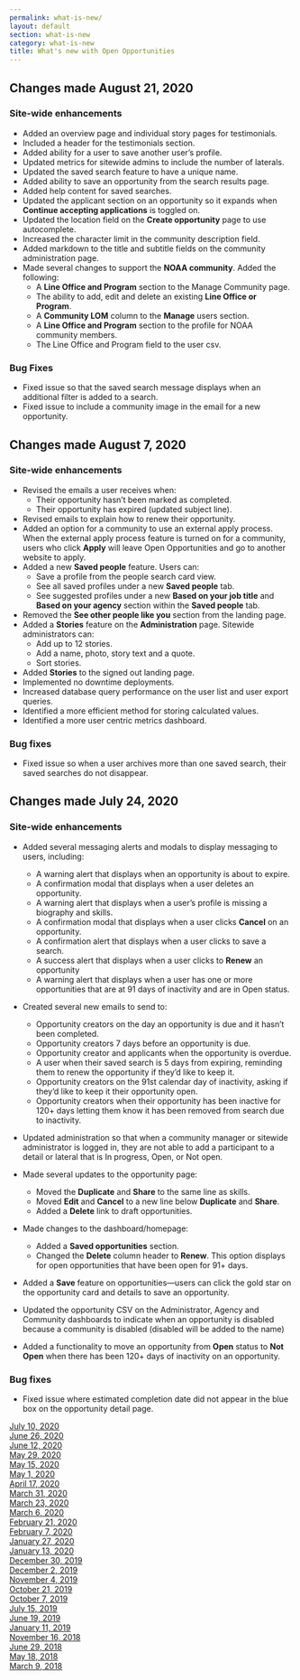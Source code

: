 ```yaml
---
permalink: what-is-new/
layout: default
section: what-is-new
category: what-is-new
title: What's new with Open Opportunities
---
```


## Changes made August 21, 2020
### Site-wide enhancements

* Added an overview page and individual story pages for testimonials.
* Included a header for the testimonials section.
* Added ability for a user to save another user’s profile.
* Updated metrics for sitewide admins to include the number of laterals.
* Updated the saved search feature to have a unique name.
* Added ability to save an opportunity from the search results page.
* Added help content for saved searches.
* Updated the applicant section on an opportunity so it expands when **Continue accepting applications** is toggled on.
* Updated the location field on the **Create opportunity** page to use autocomplete.
* Increased the character limit in the community description field.
* Added markdown to the title and subtitle fields on the community administration page. 
* Made several changes to support the **NOAA community**.  Added the following:
  * A **Line Office and Program** section to the Manage Community page.
  * The ability to add, edit and delete an existing **Line Office or Program**.
  * A **Community LOM** column to the **Manage** users section.
  * A **Line Office and Program** section to the profile for NOAA community members.
  * The Line Office and Program field to the user csv.
  
### Bug Fixes

* Fixed issue so that the saved search message displays when an additional filter is added to a search.
* Fixed issue  to include a community image in the email for a new opportunity.

## Changes made August 7, 2020
### Site-wide enhancements

* Revised the emails a user receives when:
  * Their opportunity hasn’t been marked as completed. 
  * Their opportunity has expired (updated subject line).
* Revised emails to explain how to renew their opportunity.
* Added an option for a community to use an external apply process. When the external apply process feature is turned on for a community, users who click **Apply** will leave Open Opportunities and go to another website to apply.
* Added a new **Saved people** feature. Users can:
  * Save a profile from the people search card view.
  * See all saved profiles under a new **Saved people** tab.
  * See suggested profiles under a new **Based on your job title** and **Based on your agency** section within the **Saved people** tab.
* Removed the **See other people like you** section from the landing page.
* Added a **Stories** feature on the **Administration** page. Sitewide administrators can:
  * Add up to 12 stories.
  * Add a name, photo, story text and a quote.
  * Sort stories.
* Added **Stories** to the signed out landing page.
* Implemented no downtime deployments.
* Increased database query performance on the user list and user export queries.
* Identified a more efficient method for storing calculated values.
* Identified a more user centric metrics dashboard.

### Bug fixes

* Fixed issue so when a user archives more than one saved search, their saved searches do not disappear.

## Changes made July 24, 2020
### Site-wide enhancements

* Added several messaging alerts and modals to display messaging to users, including:
  * A warning alert that displays when an opportunity is about to expire.
  * A confirmation modal that displays when a user deletes an opportunity.
  * A warning alert that displays when a user’s profile is missing a biography and skills.
  * A confirmation modal that displays when a user clicks **Cancel** on an opportunity.
  * A confirmation alert that displays when a user clicks to save a search.
  * A success alert that displays when a user clicks to **Renew** an opportunity
  * A warning alert that displays when a user has one or more opportunities that are at 91 days of inactivity and are in Open status. 

* Created several new emails to send to:
  * Opportunity creators on the day an opportunity is due and it hasn’t been completed.
  * Opportunity creators 7 days before an opportunity is due.
  * Opportunity creator and applicants when the opportunity is overdue.
  * A user when their saved search is 5 days from expiring, reminding them to renew the opportunity if they’d like to keep it.
  * Opportunity creators on the 91st calendar day of inactivity, asking if they’d like to keep it their opportunity open.
  * Opportunity creators when their opportunity has been inactive for 120+ days letting them know it has been removed from search due to inactivity.

* Updated administration so that when a community manager or sitewide administrator is logged in, they are not able to add a participant to a detail or lateral that is In progress, Open, or Not open.
* Made several updates to the opportunity page:
  * Moved the **Duplicate** and **Share** to the same line as skills. 
  * Moved **Edit** and **Cancel** to a new line below **Duplicate** and **Share**.
  * Added a **Delete** link to draft opportunities.
* Made changes to the dashboard/homepage:
  * Added a **Saved opportunities** section.
  * Changed the **Delete** column header to **Renew**. This option displays for open opportunities that have been open for 91+ days.
* Added a **Save** feature on opportunities—users can click the gold star on the opportunity card and details to save an opportunity. 
* Updated the opportunity CSV on the Administrator, Agency and Community dashboards to indicate when an opportunity is disabled because a community is disabled (disabled will be added to the name) 
* Added a functionality to move an opportunity from **Open** status to **Not Open** when there has been 120+ days of inactivity on an opportunity.

### Bug fixes

* Fixed issue where estimated completion date did not appear in the blue box on the opportunity detail page.


[July 10, 2020](jul-10-2020)  
[June 26, 2020](jun-26-2020)  
[June 12, 2020](jun-12-2020)  
[May 29, 2020](may-29-2020)  
[May 15, 2020](may-15-2020)  
[May 1, 2020](may-01-2020)  
[April 17, 2020](apr-17-2020)  
[March 31, 2020](mar-31-2020)  
[March 23, 2020](mar-23-2020)  
[March 6, 2020](mar-06-2020)  
[February 21, 2020](feb-21-2020)  
[February 7, 2020](feb-07-2020/)  
[January 27, 2020](jan-27-2020/)  
[January 13, 2020](jan-13-2020/)  
[December 30, 2019](dec-30-2019/)  
[December 2, 2019](dec-02-2019/)  
[November 4, 2019](nov-04-2019/)  
[October 21, 2019](oct-21-2019/)  
[October 7, 2019](oct-07-2019/)  
[July 15, 2019](jul-15-2019/)  
[June 19, 2019](june-19-2019/)  
[January 11, 2019](jan-11-2019/)  
[November 16, 2018](nov-16-2018/)  
[June 29, 2018](june-29-2018/)  
[May 18, 2018](may-18-2018/)  
[March 9, 2018](mar-09-2018/)  
